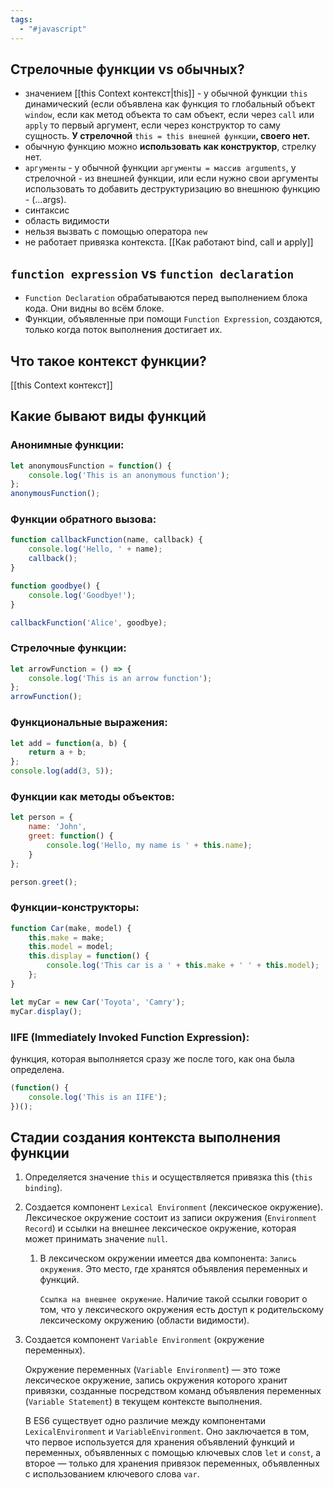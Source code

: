 ```yaml
---
tags:
  - "#javascript"
---
```

## Стрелочные функции vs обычных?

- значением [[this Context контекст|this]] - у обычной функции `this` динамический (если объявлена как функция то глобальный объект `window`, если как метод объекта то сам объект, если через `call` или `apply` то первый аргумент, если через конструктор то саму сущность.
    **У стрелочной** `this = this внешней функции`**, своего нет.**
- обычную функцию можно **использовать как конструктор**, стрелку нет.
- `аргументы` - у обычной функции `аргументы = массив arguments`, у стрелочной - из внешней функции, или если нужно свои аргументы использовать то добавить деструктуризацию во внешнюю функцию - (...args).
- синтаксис
- область видимости
- нельзя вызвать с помощью оператора `new`
- не работает привязка контекста. [[Как работают bind, call и apply]]

## `function expression` vs `function declaration`

- `Function Declaration` обрабатываются перед выполнением блока кода. Они видны во всём блоке.
- Функции, объявленные при помощи `Function Expression`, создаются, только когда поток выполнения достигает их.

## Что такое контекст функции?
[[this Context контекст]]

## Какие бывают виды функций

### Анонимные функции:

```jsx
let anonymousFunction = function() {
	console.log('This is an anonymous function');
};
anonymousFunction();
```
### Функции обратного вызова:
```jsx
function callbackFunction(name, callback) {
	console.log('Hello, ' + name);
	callback();
}

function goodbye() {
	console.log('Goodbye!');
}

callbackFunction('Alice', goodbye);
```

### Стрелочные функции:
```jsx
let arrowFunction = () => {
	console.log('This is an arrow function');
};
arrowFunction();
```
### Функциональные выражения:
```jsx
let add = function(a, b) {
	return a + b;
};
console.log(add(3, 5));
```

### Функции как методы объектов:
```jsx
let person = {
	name: 'John',
	greet: function() {
		console.log('Hello, my name is ' + this.name);
	}
};

person.greet();
```

### Функции-конструкторы:
```jsx
function Car(make, model) {
	this.make = make;
	this.model = model;
	this.display = function() {
		console.log('This car is a ' + this.make + ' ' + this.model);
	};
}

let myCar = new Car('Toyota', 'Camry');
myCar.display();
```

### IIFE (Immediately Invoked Function Expression):
функция, которая выполняется сразу же после того, как она была определена.
```jsx
(function() {
	console.log('This is an IIFE');
})();
```

## Cтадии создания контекста выполнения функции

1. Определяется значение `this` и осуществляется привязка this (`this binding`).

2. Создается компонент `Lexical Environment` (лексическое окружение). Лексическое окружение состоит из записи окружения (`Environment Record`) и ссылки на внешнее лексическое окружение, которая может принимать значение `null`.

   1. В лексическом окружении имеется два компонента:
	    `Запись окружения`. Это место, где хранятся объявления переменных и функций.
        
        `Ссылка на внешнее окружение`. Наличие такой ссылки говорит о том, что у лексического окружения есть доступ к родительскому лексическому окружению (области видимости).

3. Создается компонент `Variable Environment` (окружение переменных).

    Окружение переменных (`Variable Environment`) — это тоже лексическое окружение, запись окружения которого хранит привязки, созданные посредством команд объявления переменных (`Variable Statement`) в текущем контексте выполнения.
    
    В ES6 существует одно различие между компонентами `LexicalEnvironment` и `VariableEnvironment`. Оно заключается в том, что первое используется для хранения объявлений функций и переменных, объявленных с помощью ключевых слов `let` и `const`, а второе — только для хранения привязок переменных, объявленных с использованием ключевого слова `var`.
